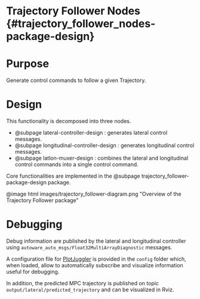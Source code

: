 Trajectory Follower Nodes {#trajectory_follower_nodes-package-design}
=============================================

# Purpose

Generate control commands to follow a given Trajectory.

# Design

This functionality is decomposed into three nodes.
- @subpage lateral-controller-design : generates lateral control messages.
- @subpage longitudinal-controller-design : generates longitudinal control messages.
- @subpage latlon-muxer-design : combines the lateral and longitudinal control commands
into a single control command.

Core functionalities are implemented in the @subpage trajectory_follower-package-design package.

@image html images/trajectory_follower-diagram.png "Overview of the Trajectory Follower package"

# Debugging

Debug information are published by the lateral and longitudinal controller using `autoware_auto_msgs/Float32MultiArrayDiagnostic` messages.

A configuration file for [PlotJuggler](https://github.com/facontidavide/PlotJuggler) is provided in the `config` folder which, when loaded, allow to automatically subscribe and visualize information useful for debugging.

In addition, the predicted MPC trajectory is published on topic `output/lateral/predicted_trajectory` and can be visualized in Rviz.